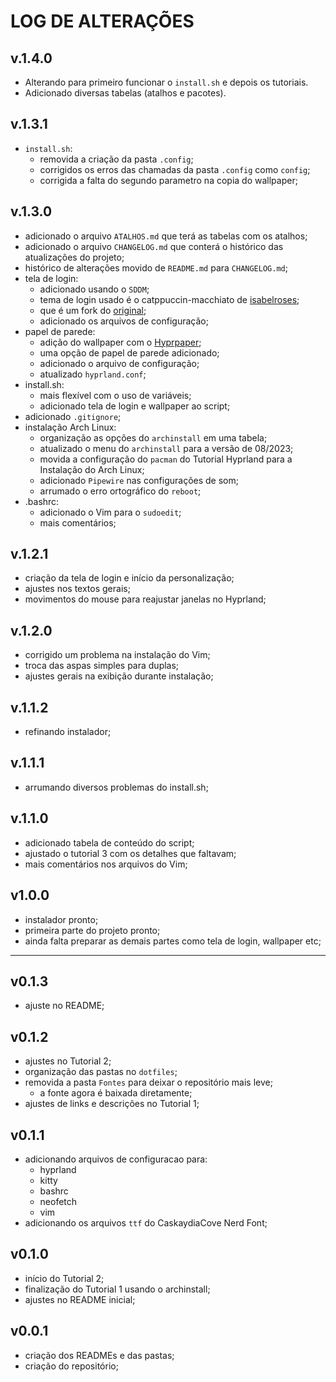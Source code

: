 # LOG DE ALTERAÇÕES #

## v.1.4.0 ##
* Alterando para primeiro funcionar o `install.sh` e depois os tutoriais.
* Adicionado diversas tabelas (atalhos e pacotes).

## v.1.3.1 ##
* `install.sh`:
    * removida a criação da pasta `.config`;
    * corrigidos os erros das chamadas da pasta `.config` como `config`;
    * corrigida a falta do segundo parametro na copia do wallpaper;

## v.1.3.0 ##
* adicionado o arquivo `ATALHOS.md` que terá as tabelas com os atalhos;
* adicionado o arquivo `CHANGELOG.md` que conterá o histórico das atualizações do projeto;
* histórico de alterações movido de `README.md` para `CHANGELOG.md`;
* tela de login:
    * adicionado usando o `SDDM`;
    * tema de login usado é o catppuccin-macchiato de [isabelroses](https://github.com/isabelroses/sddm);
    * que é um fork do [original](https://github.com/catppuccin/sddm);
    * adicionado os arquivos de configuração;
* papel de parede:
    * adição do wallpaper com o [Hyprpaper](https://github.com/hyprwm/hyprpaper);
    * uma opção de papel de parede adicionado;
    * adicionado o arquivo de configuração;
    * atualizado `hyprland.conf`;
* install.sh:
    * mais flexível com o uso de variáveis;
    * adicionado tela de login e wallpaper ao script;
* adicionado `.gitignore`;
* instalação Arch Linux:
    * organização as opções do `archinstall` em uma tabela;
    * atualizado o menu do `archinstall` para a versão de 08/2023;
    * movida a configuração do `pacman` do Tutorial Hyprland para a Instalação do Arch Linux;
    * adicionado `Pipewire` nas configurações de som;
    * arrumado o erro ortográfico do `reboot`;
* .bashrc:
    * adicionado o Vim para o `sudoedit`;
    * mais comentários;

## v.1.2.1 ##
* criação da tela de login e início da personalização;
* ajustes nos textos gerais;
* movimentos do mouse para reajustar janelas no Hyprland;

## v.1.2.0 ##
* corrigido um problema na instalação do Vim;
* troca das aspas simples para duplas;
* ajustes gerais na exibição durante instalação;

## v.1.1.2 ##
* refinando instalador;

## v.1.1.1 ##
* arrumando diversos problemas do install.sh;

## v.1.1.0 ##
* adicionado tabela de conteúdo do script;
* ajustado o tutorial 3 com os detalhes que faltavam;
* mais comentários nos arquivos do Vim;

## v1.0.0 ##
* instalador pronto;
* primeira parte do projeto pronto;
* ainda falta preparar as demais partes como tela de login, wallpaper etc;

- - - -
## v0.1.3 ##
* ajuste no README;

## v0.1.2 ##
* ajustes no Tutorial 2;
* organização das pastas no `dotfiles`;
* removida a pasta `Fontes` para deixar o repositório mais leve;
    * a fonte agora é baixada diretamente;
* ajustes de links e descrições no Tutorial 1;

## v0.1.1 ##
* adicionando arquivos de configuracao para:
    * hyprland
    * kitty
    * bashrc
    * neofetch
    * vim
* adicionando os arquivos `ttf` do CaskaydiaCove Nerd Font;

## v0.1.0 ##
* início do Tutorial 2;
* finalização do Tutorial 1 usando o archinstall;
* ajustes no README inicial;

## v0.0.1 ##
* criação dos READMEs e das pastas;
* criação do repositório;
